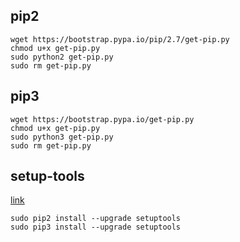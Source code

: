 ## pip2

```
wget https://bootstrap.pypa.io/pip/2.7/get-pip.py
chmod u+x get-pip.py
sudo python2 get-pip.py
sudo rm get-pip.py
```

## pip3

```
wget https://bootstrap.pypa.io/get-pip.py
chmod u+x get-pip.py
sudo python3 get-pip.py
sudo rm get-pip.py
```

## setup-tools
[link](https://pypi.python.org/pypi/setuptools)

```
sudo pip2 install --upgrade setuptools
sudo pip3 install --upgrade setuptools
```


